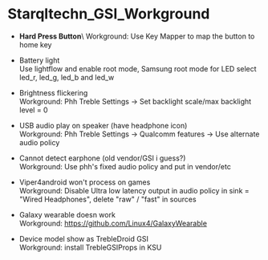 # Starqltechn_GSI_Workground

 - **Hard Press Button**\ 
Workground: Use Key Mapper to map the button to home key

- Battery light\
Use lightflow and enable root mode, Samsung root mode for LED select led_r, led_g, led_b and led_w

- Brightness flickering\
Workground: Phh Treble Settings -> Set backlight scale/max backlight level = 0

- USB audio play on speaker (have headphone icon)\
Workground: Phh Treble Settings -> Qualcomm features -> Use alternate audio policy

- Cannot detect earphone (old vendor/GSI i guess?)\
Workground: Use phh's fixed audio policy and put in vendor/etc

- Viper4android won't process on games\
Workground: Disable Ultra low latency output in audio policy in <route> sink = "Wired Headphones", delete "raw" / "fast" in sources

- Galaxy wearable doesn work\
Workground: https://github.com/Linux4/GalaxyWearable

- Device model show as TrebleDroid GSI\
Workground: install TrebleGSIProps in KSU
